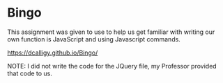 # Bingo

This assignment was given to use to help us get familiar with writing our own function is JavaScript and using Javascript commands.

https://dcalligy.github.io/Bingo/

NOTE: I did not write the code for the JQuery file, my Professor provided that code to us.
